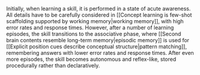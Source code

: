 ---
---

Initially, when learning a skill, it is performed in a state of acute awareness. All details have to be carefully considered in [[Concept learning is few-shot scaffolding supported by working memory|working memory]], with high error rates and response times. However, after a number of learning episodes, the skill transitions to the associative phase, where [[Second brain contents resemble long-term memory|episodic memory]] is used for [[Explicit position cues describe conceptual structure|pattern matching]], remembering answers with lower error rates and response times. After even more episodes, the skill becomes autonomous and reflex-like, stored procedurally rather than declaratively.